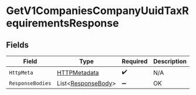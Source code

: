 # GetV1CompaniesCompanyUuidTaxRequirementsResponse


## Fields

| Field                                                       | Type                                                        | Required                                                    | Description                                                 |
| ----------------------------------------------------------- | ----------------------------------------------------------- | ----------------------------------------------------------- | ----------------------------------------------------------- |
| `HttpMeta`                                                  | [HTTPMetadata](../../Models/Components/HTTPMetadata.md)     | :heavy_check_mark:                                          | N/A                                                         |
| `ResponseBodies`                                            | List<[ResponseBody](../../Models/Requests/ResponseBody.md)> | :heavy_minus_sign:                                          | OK                                                          |